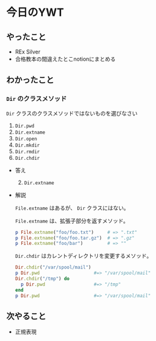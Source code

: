 # 今日のYWT

## やったこと

- REx Silver
- 合格教本の間違えたとこnotionにまとめる

## わかったこと

### `Dir` のクラスメソッド

`Dir` クラスのクラスメソッドではないものを選びなさい

1. `Dir.pwd`
2. `Dir.extname`
3. `Dir.open`
4. `Dir.mkdir`
5. `Dir.rmdir`
6. `Dir.chdir`

- 答え

    2. `Dir.extname`

- 解説

    `File.extname` はあるが、 `Dir` クラスにはない。

    `File.extname` は、拡張子部分を返すメソッド。

    ```ruby
    p File.extname("foo/foo.txt")     # => ".txt"
    p File.extname("foo/foo.tar.gz")  # => ".gz"
    p File.extname("foo/bar")         # => ""
    ```

    `Dir.chdir` はカレントディレクトリを変更するメソッド。

    ```ruby
    Dir.chdir("/var/spool/mail")
    p Dir.pwd                    #=> "/var/spool/mail"
    Dir.chdir("/tmp") do
      p Dir.pwd                  #=> "/tmp"
    end
    p Dir.pwd                    #=> "/var/spool/mail"
    ```

## 次やること

- 正規表現
